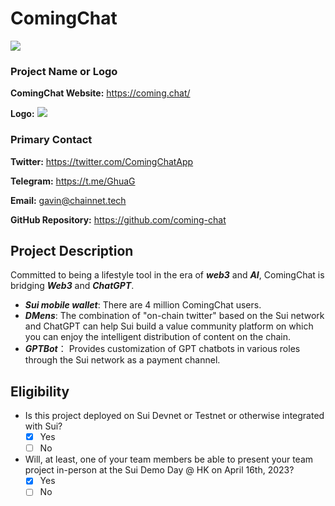 # ComingChat
![](https://github.com/gguoss/sui-demo-day-hk/blob/main/assets/ComingChat2.png)


### Project Name or Logo

**ComingChat Website:** https://coming.chat/

**Logo:** ![](https://github.com/gguoss/sui-demo-day-hk/blob/main/assets/comingchat.png)


### Primary Contact
**Twitter:** https://twitter.com/ComingChatApp

**Telegram:** https://t.me/GhuaG

**Email:** gavin@chainnet.tech

**GitHub Repository:** https://github.com/coming-chat


## Project Description

Committed to being a lifestyle tool in the era of ***web3*** and ***AI***, ComingChat is bridging ***Web3*** and ***ChatGPT***. 
- ***Sui mobile wallet***: There are 4 million ComingChat users.
- ***DMens***: The combination of "on-chain twitter" based on the Sui network and ChatGPT can help Sui build a value community platform on which you can enjoy the intelligent distribution of content on the chain.
- ***GPTBot***： Provides customization of GPT chatbots in various roles through the Sui network as a payment channel.


## Eligibility

- Is this project deployed on Sui Devnet or Testnet or otherwise integrated with Sui?
    - [x] Yes
    - [ ] No
- Will, at least, one of your team members be able to present your team project in-person at the Sui Demo Day @ HK on April 16th, 2023?
    - [x] Yes
    - [ ] No
